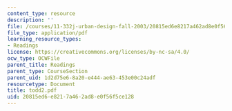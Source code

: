 ```yaml
---
content_type: resource
description: ''
file: /courses/11-332j-urban-design-fall-2003/20815ed6e8217a462ad8e0f56f5ce128_todd2.pdf
file_type: application/pdf
learning_resource_types:
- Readings
license: https://creativecommons.org/licenses/by-nc-sa/4.0/
ocw_type: OCWFile
parent_title: Readings
parent_type: CourseSection
parent_uid: 1d2d75e6-8a20-e444-ae63-453e00c24adf
resourcetype: Document
title: todd2.pdf
uid: 20815ed6-e821-7a46-2ad8-e0f56f5ce128
---
```

